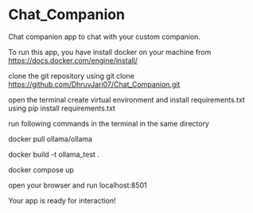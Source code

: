 # Chat_Companion

Chat companion app to chat with your custom companion.

To run this app, you have install docker on your machine from https://docs.docker.com/engine/install/



clone the git repository using 
git clone https://github.com/DhruvJari07/Chat_Companion.git

open the terminal create virtual environment and install requirements.txt using
pip install requirements.txt

run following commands in the terminal in the same directory

docker pull ollama/ollama

docker build -t ollama_test .

docker compose up

open your browser and run 
localhost:8501

Your app is ready for interaction!





